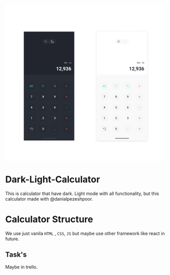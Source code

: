 
![Calculator UI Design](https://github.com/soheiln1234/Dark-Light-Calculator/blob/master/Calculator.png)

# Dark-Light-Calculator
This is calculator that have dark. Light mode with all functionality, but this calculator made with @danialpezeshpoor.


# Calculator Structure

We use just  vanila `HTML` , `CSS`, `JS` but maybe use other framework like react in future.

## Task's

Maybe in trello.
